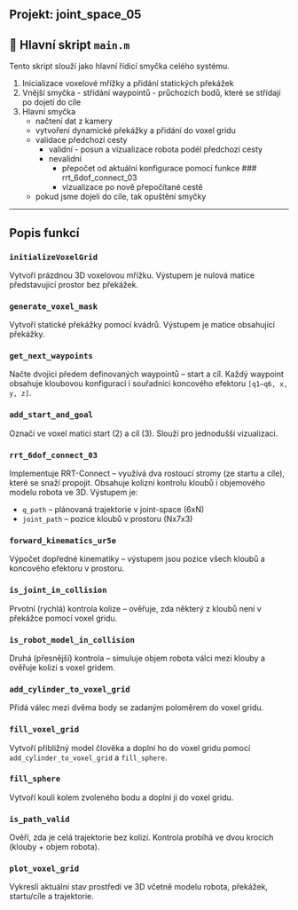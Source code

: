 ## Projekt: joint_space_05
## 🧠 Hlavní skript `main.m`

Tento skript slouží jako hlavní řídicí smyčka celého systému.

1. Inicializace voxelové mřížky a přidání statických překážek
2. Vnější smyčka - střídání waypointů - průchozích bodů, které se střídají po dojetí do cíle
3. Hlavní smyčka
     - načtení dat z kamery
     - vytvoření dynamické překážky a přidání do voxel gridu
     - validace předchozí cesty
         - validní - posun a vizualizace robota podél předchozí cesty
         - nevalidní
             - přepočet od aktuální konfigurace pomocí funkce ### rrt_6dof_connect_03
             - vizualizace po nově přepočítané cestě
     - pokud jsme dojeli do cíle, tak opuštění smyčky
---
## Popis funkcí

### `initializeVoxelGrid`
Vytvoří prázdnou 3D voxelovou mřížku. Výstupem je nulová matice představující prostor bez překážek.

### `generate_voxel_mask`
Vytvoří statické překážky pomocí kvádrů. Výstupem je matice obsahující překážky.

### `get_next_waypoints`
Načte dvojici předem definovaných waypointů – start a cíl. Každý waypoint obsahuje kloubovou konfiguraci i souřadnici koncového efektoru `[q1–q6, x, y, z]`.

### `add_start_and_goal`
Označí ve voxel matici start (2) a cíl (3). Slouží pro jednodušší vizualizaci.

### `rrt_6dof_connect_03`
Implementuje RRT-Connect – využívá dva rostoucí stromy (ze startu a cíle), které se snaží propojit. Obsahuje kolizní kontrolu kloubů i objemového modelu robota ve 3D. Výstupem je:
- `q_path` – plánovaná trajektorie v joint-space (6xN)
- `joint_path` – pozice kloubů v prostoru (Nx7x3)

### `forward_kinematics_ur5e`
Výpočet dopředné kinematiky – výstupem jsou pozice všech kloubů a koncového efektoru v prostoru.

### `is_joint_in_collision`
Prvotní (rychlá) kontrola kolize – ověřuje, zda některý z kloubů není v překážce pomocí voxel gridu.

### `is_robot_model_in_collision`
Druhá (přesnější) kontrola – simuluje objem robota válci mezi klouby a ověřuje kolizi s voxel gridem.

### `add_cylinder_to_voxel_grid`
Přidá válec mezi dvěma body se zadaným poloměrem do voxel gridu.

### `fill_voxel_grid`
Vytvoří přibližný model člověka a doplní ho do voxel gridu pomocí `add_cylinder_to_voxel_grid` a `fill_sphere`.

### `fill_sphere`
Vytvoří kouli kolem zvoleného bodu a doplní ji do voxel gridu.

### `is_path_valid`
Ověří, zda je celá trajektorie bez kolizí. Kontrola probíhá ve dvou krocích (klouby + objem robota).

### `plot_voxel_grid`
Vykreslí aktuální stav prostředí ve 3D včetně modelu robota, překážek, startu/cíle a trajektorie.

